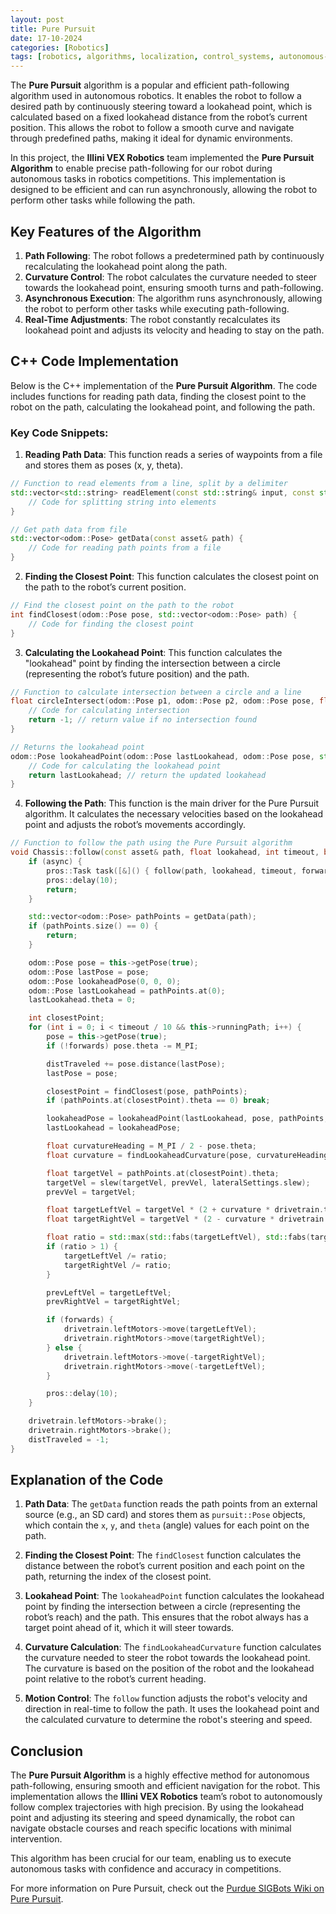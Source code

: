 ```yaml
---
layout: post
title: Pure Pursuit
date: 17-10-2024
categories: [Robotics]
tags: [robotics, algorithms, localization, control_systems, autonomous-navigation]
---
```

The **Pure Pursuit** algorithm is a popular and efficient path-following algorithm used in autonomous robotics. It enables the robot to follow a desired path by continuously steering toward a lookahead point, which is calculated based on a fixed lookahead distance from the robot’s current position. This allows the robot to follow a smooth curve and navigate through predefined paths, making it ideal for dynamic environments.

In this project, the **Illini VEX Robotics** team implemented the **Pure Pursuit Algorithm** to enable precise path-following for our robot during autonomous tasks in robotics competitions. This implementation is designed to be efficient and can run asynchronously, allowing the robot to perform other tasks while following the path.

## Key Features of the Algorithm

1. **Path Following**: The robot follows a predetermined path by continuously recalculating the lookahead point along the path.
2. **Curvature Control**: The robot calculates the curvature needed to steer towards the lookahead point, ensuring smooth turns and path-following.
3. **Asynchronous Execution**: The algorithm runs asynchronously, allowing the robot to perform other tasks while executing path-following.
4. **Real-Time Adjustments**: The robot constantly recalculates its lookahead point and adjusts its velocity and heading to stay on the path.

## C++ Code Implementation

Below is the C++ implementation of the **Pure Pursuit Algorithm**. The code includes functions for reading path data, finding the closest point to the robot on the path, calculating the lookahead point, and following the path.

### Key Code Snippets:

1. **Reading Path Data**: This function reads a series of waypoints from a file and stores them as poses (x, y, theta).

```cpp
// Function to read elements from a line, split by a delimiter
std::vector<std::string> readElement(const std::string& input, const std::string& delimiter) {
    // Code for splitting string into elements
}

// Get path data from file
std::vector<odom::Pose> getData(const asset& path) {
    // Code for reading path points from a file
}
```

2. **Finding the Closest Point**: This function calculates the closest point on the path to the robot’s current position.

```cpp
// Find the closest point on the path to the robot
int findClosest(odom::Pose pose, std::vector<odom::Pose> path) {
    // Code for finding the closest point
}
```

3. **Calculating the Lookahead Point**: This function calculates the "lookahead" point by finding the intersection between a circle (representing the robot’s future position) and the path.

```cpp
// Function to calculate intersection between a circle and a line
float circleIntersect(odom::Pose p1, odom::Pose p2, odom::Pose pose, float lookaheadDist) {
    // Code for calculating intersection
    return -1; // return value if no intersection found
}

// Returns the lookahead point
odom::Pose lookaheadPoint(odom::Pose lastLookahead, odom::Pose pose, std::vector<odom::Pose> path, int closest, float lookaheadDist) {
    // Code for calculating the lookahead point
    return lastLookahead; // return the updated lookahead
}
```

4. **Following the Path**: This function is the main driver for the Pure Pursuit algorithm. It calculates the necessary velocities based on the lookahead point and adjusts the robot’s movements accordingly.

```cpp
// Function to follow the path using the Pure Pursuit algorithm
void Chassis::follow(const asset& path, float lookahead, int timeout, bool forwards, bool async) {
    if (async) {
        pros::Task task([&]() { follow(path, lookahead, timeout, forwards, false); });
        pros::delay(10); 
        return;
    }

    std::vector<odom::Pose> pathPoints = getData(path);
    if (pathPoints.size() == 0) {
        return;
    }

    odom::Pose pose = this->getPose(true);
    odom::Pose lastPose = pose;
    odom::Pose lookaheadPose(0, 0, 0);
    odom::Pose lastLookahead = pathPoints.at(0);
    lastLookahead.theta = 0;

    int closestPoint;
    for (int i = 0; i < timeout / 10 && this->runningPath; i++) {
        pose = this->getPose(true);
        if (!forwards) pose.theta -= M_PI;

        distTraveled += pose.distance(lastPose);
        lastPose = pose;

        closestPoint = findClosest(pose, pathPoints);
        if (pathPoints.at(closestPoint).theta == 0) break;

        lookaheadPose = lookaheadPoint(lastLookahead, pose, pathPoints, closestPoint, lookahead);
        lastLookahead = lookaheadPose;

        float curvatureHeading = M_PI / 2 - pose.theta;
        float curvature = findLookaheadCurvature(pose, curvatureHeading, lookaheadPose);

        float targetVel = pathPoints.at(closestPoint).theta;
        targetVel = slew(targetVel, prevVel, lateralSettings.slew);
        prevVel = targetVel;

        float targetLeftVel = targetVel * (2 + curvature * drivetrain.trackWidth) / 2;
        float targetRightVel = targetVel * (2 - curvature * drivetrain.trackWidth) / 2;

        float ratio = std::max(std::fabs(targetLeftVel), std::fabs(targetRightVel)) / 127;
        if (ratio > 1) {
            targetLeftVel /= ratio;
            targetRightVel /= ratio;
        }

        prevLeftVel = targetLeftVel;
        prevRightVel = targetRightVel;

        if (forwards) {
            drivetrain.leftMotors->move(targetLeftVel);
            drivetrain.rightMotors->move(targetRightVel);
        } else {
            drivetrain.leftMotors->move(-targetRightVel);
            drivetrain.rightMotors->move(-targetLeftVel);
        }

        pros::delay(10);
    }

    drivetrain.leftMotors->brake();
    drivetrain.rightMotors->brake();
    distTraveled = -1;
}
```

## Explanation of the Code

1. **Path Data**: The `getData` function reads the path points from an external source (e.g., an SD card) and stores them as `pursuit::Pose` objects, which contain the `x`, `y`, and `theta` (angle) values for each point on the path.

2. **Finding the Closest Point**: The `findClosest` function calculates the distance between the robot’s current position and each point on the path, returning the index of the closest point.

3. **Lookahead Point**: The `lookaheadPoint` function calculates the lookahead point by finding the intersection between a circle (representing the robot’s reach) and the path. This ensures that the robot always has a target point ahead of it, which it will steer towards.

4. **Curvature Calculation**: The `findLookaheadCurvature` function calculates the curvature needed to steer the robot towards the lookahead point. The curvature is based on the position of the robot and the lookahead point relative to the robot’s current heading.

5. **Motion Control**: The `follow` function adjusts the robot's velocity and direction in real-time to follow the path. It uses the lookahead point and the calculated curvature to determine the robot's steering and speed.

## Conclusion

The **Pure Pursuit Algorithm** is a highly effective method for autonomous path-following, ensuring smooth and efficient navigation for the robot. This implementation allows the **Illini VEX Robotics** team’s robot to autonomously follow complex trajectories with high precision. By using the lookahead point and adjusting its steering and speed dynamically, the robot can navigate obstacle courses and reach specific locations with minimal intervention.

This algorithm has been crucial for our team, enabling us to execute autonomous tasks with confidence and accuracy in competitions.

For more information on Pure Pursuit, check out the [Purdue SIGBots Wiki on Pure Pursuit](https://wiki.purduesigbots.com/software/control-algorithms/basic-pure-pursuit).
